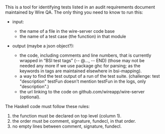 This is a tool for identifying tests listed in an audit requirements
document maintained by Wire QA.  The only thing you need to know to
run this:

* input:
    * the name of a file in the wire-server code base
    * the name of a test case (the function) in that module

* output (maybe a json object?):
    * the code, including comments and line numbers, that is currently wrapped in “BSI test tags” (-- @..., -- END) (those may not be needed any more if we use package ghc for parsing; as the keywords in tags are maintained elsewhere in bsi-mapping).
    * a way to find the test output of a run of the test suite.  (challenge: test "description" testFun doesn’t mention testFun in the logs, only "description".)
    * the url linking to the code on github.com/wireapp/wire-server (optional).

The Haskell code must follow these rules:

1. the function must be declared on top level (column 1).
2. the order must be comment, signature, fundecl, in that order.
3. no empty lines between comment, signature, fundecl.
